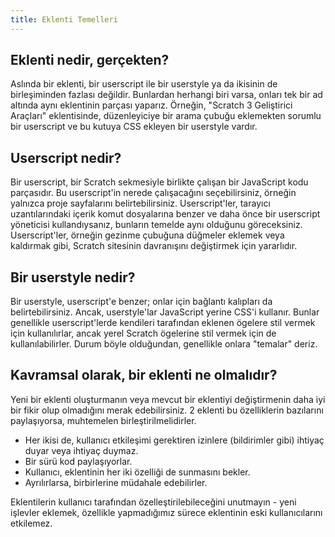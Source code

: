 ```yaml
---
title: Eklenti Temelleri
---
```


## Eklenti nedir, gerçekten?
Aslında bir eklenti, bir userscript ile bir userstyle ya da ikisinin de birleşiminden fazlası değildir. Bunlardan herhangi biri varsa, onları tek bir ad altında aynı eklentinin parçası yaparız. Örneğin, "Scratch 3 Geliştirici Araçları" eklentisinde, düzenleyiciye bir arama çubuğu eklemekten sorumlu bir userscript ve bu kutuya CSS ekleyen bir userstyle vardır.

## Userscript nedir?
Bir userscript, bir Scratch sekmesiyle birlikte çalışan bir JavaScript kodu parçasıdır. Bu userscript'in nerede çalışacağını seçebilirsiniz, örneğin yalnızca proje sayfalarını belirtebilirsiniz. Userscript'ler, tarayıcı uzantılarındaki içerik komut dosyalarına benzer ve daha önce bir userscript yöneticisi kullandıysanız, bunların temelde aynı olduğunu göreceksiniz.
Userscript'ler, örneğin gezinme çubuğuna düğmeler eklemek veya kaldırmak gibi, Scratch sitesinin davranışını değiştirmek için yararlıdır.

## Bir userstyle nedir?
Bir userstyle, userscript'e benzer; onlar için bağlantı kalıpları da belirtebilirsiniz. Ancak, userstyle'lar JavaScript yerine CSS'i kullanır. Bunlar genellikle userscript'lerde kendileri tarafından eklenen ögelere stil vermek için kullanılırlar, ancak yerel Scratch ögelerine stil vermek için de kullanılabilirler. Durum böyle olduğundan, genellikle onlara "temalar" deriz.

## Kavramsal olarak, bir eklenti ne olmalıdır?
Yeni bir eklenti oluşturmanın veya mevcut bir eklentiyi değiştirmenin daha iyi bir fikir olup olmadığını merak edebilirsiniz.
2 eklenti bu özelliklerin bazılarını paylaşıyorsa, muhtemelen birleştirilmelidirler.
- Her ikisi de, kullanıcı etkileşimi gerektiren izinlere (bildirimler gibi) ihtiyaç duyar veya ihtiyaç duymaz.
- Bir sürü kod paylaşıyorlar.
- Kullanıcı, eklentinin her iki özelliği de sunmasını bekler.
- Ayrılırlarsa, birbirlerine müdahale edebilirler.

Eklentilerin kullanıcı tarafından özelleştirilebileceğini unutmayın - yeni işlevler eklemek, özellikle yapmadığımız sürece eklentinin eski kullanıcılarını etkilemez.